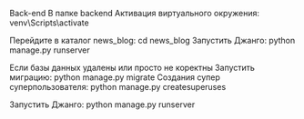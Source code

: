 Back-end
В папке backend 
Активация виртуального окружения: venv\Scripts\activate

Перейдите в каталог news_blog: cd news_blog
Запустить Джанго: python manage.py runserver

Если базы данных удалены или просто не коректны 
Запустить миграцию: python manage.py migrate
Создания супер суперпользователя: python manage.py createsuperuses

Запустить Джанго: python manage.py runserver







